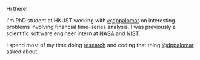 Hi there!

I'm PhD student at HKUST working with [@dppalomar](https://github.com/dppalomar) on interesting problems
involving financial time-series analysis. I was previously a scientific software engineer intern at
[NASA](https://exoplanets.nasa.gov/news/1529/meet-the-kepler-mission-team/) and
[NIST](https://www.nist.gov).

I spend most of my time doing [research](https://scholar.google.com/citations?hl=en&user=ilvNpCoAAAAJ&view_op=list_works&sortby=pubdate) and coding
that thing [@dppalomar](https://github.com/dppalomar) asked about.
